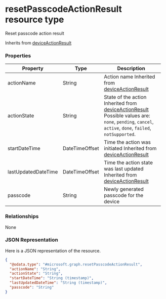﻿# resetPasscodeActionResult resource type

Reset passcode action result

Inherits from [deviceActionResult](../resources/intune_onboarding_deviceActionResult.md)

### Properties
|Property|Type|Description|
|---|---|---|
|actionName|String|Action name Inherited from [deviceActionResult](../resources/intune_onboarding_deviceActionResult.md)|
|actionState|String|State of the action Inherited from [deviceActionResult](../resources/intune_onboarding_deviceActionResult.md) Possible values are: `none`, `pending`, `cancel`, `active`, `done`, `failed`, `notSupported`.|
|startDateTime|DateTimeOffset|Time the action was initiated Inherited from [deviceActionResult](../resources/intune_onboarding_deviceActionResult.md)|
|lastUpdatedDateTime|DateTimeOffset|Time the action state was last updated Inherited from [deviceActionResult](../resources/intune_onboarding_deviceActionResult.md)|
|passcode|String|Newly generated passcode for the device |

### Relationships
None
### JSON Representation
Here is a JSON representation of the resource.
<!-- {
  "blockType": "resource",
  "keyProperty": "id",
  "@odata.type": "microsoft.graph.resetPasscodeActionResult"
}
-->
```json
{
  "@odata.type": "#microsoft.graph.resetPasscodeActionResult",
  "actionName": "String",
  "actionState": "String",
  "startDateTime": "String (timestamp)",
  "lastUpdatedDateTime": "String (timestamp)",
  "passcode": "String"
}
```



